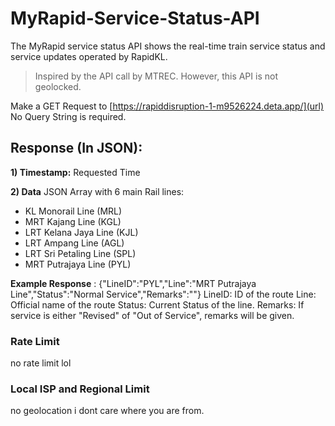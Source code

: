 # MyRapid-Service-Status-API
The MyRapid service status API shows the real-time train service status and service updates operated by RapidKL.
> Inspired by the API call by MTREC. However, this API is not geolocked.

Make a GET Request to [https://rapiddisruption-1-m9526224.deta.app/](url)
No Query String is required.

## Response (In JSON):

**1) Timestamp:**
Requested Time

**2) Data**
JSON Array with 6 main Rail lines:
  - KL Monorail Line (MRL)
  - MRT Kajang Line (KGL)
  - LRT Kelana Jaya Line (KJL)
  - LRT Ampang Line (AGL)
  - LRT Sri Petaling Line (SPL)
  - MRT Putrajaya Line (PYL)

**Example Response** : {"LineID":"PYL","Line":"MRT Putrajaya Line","Status":"Normal Service","Remarks":""} 
LineID: ID of the route
Line: Official name of the route
Status: Current Status of the line.
Remarks: If service is either "Revised" of "Out of Service", remarks will be given.

### Rate Limit
no rate limit lol

### Local ISP and Regional Limit
no geolocation i dont care where you are from.
